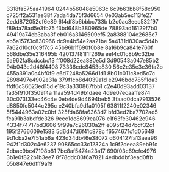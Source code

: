 3318fa575aa41964
0244b56048e5063c
6c9b63bb8f58c950
c725ff2a531ae38f
7ada4da75f3d6654
0e03ab5ec113fe27
2edd872052cf6e89
6f4df8b6bbbc733b
b2c0ac3eec532f97
f89da78ad5e3fb75
f3bd648b380965de
78893ad16129f7b0
49419a74eb3aba3f
eb016a3146509ef5
2a8388104e2685c7
ab5a157f3c830966
dc9e4b54e2aa21be
5a4131d830ac5d4b
7a62d10cf0c9f7c5
45b96b1f690f0b8e
8a16b9ca841e760f
568dbe35e316495b
420137f81f1f269a
eef4c01c8b9c32be
5a962fa8cdccbc13
ff008d22ea880e5d
3d90543a047e85b2
94b043e2d48f4408
73336cdc8453e830
56c2c35e3e36fa2b
455a391a0c4bf0f9
e6d7248a5266d1d1
8b01c011c8ed5c7c
2898497e4902e31a
379f1cb8d4039a1d
e2946bdd785f1da3
ffdf6c36623ed15d
e19c3a330867fbb1
c2e40d93add03137
fa35f910f3509f4a
11aa594d49b1daee
4d9e07ecaaffe874
30c073f33ec46c4e
0eb4de9d4694beb5
3faad0dca7913526
d8850fc5044c295c
e240bfa9d1a0105f
63811f2240e02346
5f5444963a02c0bf
325fda68fa6363d7
bfd3ed2ba7702ad5
fca91b3abdfde326
9eec1dc8699ea076
e1f63fe30462e946
4334f74717bd3606
9f99a7c26030a2ff
e095f24d7bdf32cf
195f2766609e1583
5d6d47d6f41c878c
f6574671c1d05649
9d1cba2e7f51ab6a
423d34db46e38072
d604127fa13aea96
942f1d302c4e6237
90865cc33c12324a
1c9f2deea89eb91c
2dbac9bc47198b81
7bc8af5474a23a17
690f03c69cfe4976
3b1e0f822b1b3ee7
8f78ddc03f6a7821
4edbddbf3ead0ffb
05b847e6dfff9af9
